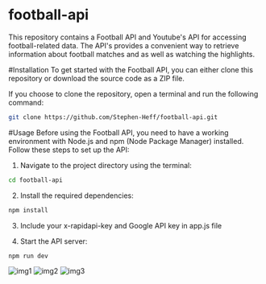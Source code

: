 # football-api

This repository contains a Football API and Youtube's API for accessing football-related data. The API's provides a convenient way to retrieve information about  football matches and as well as watching the highlights. 

#Installation
To get started with the Football API, you can either clone this repository or download the source code as a ZIP file.

If you choose to clone the repository, open a terminal and run the following command:

```bash
git clone https://github.com/Stephen-Heff/football-api.git
```
#Usage
Before using the Football API, you need to have a working environment with Node.js and npm (Node Package Manager) installed. Follow these steps to set up the API:

1. Navigate to the project directory using the terminal:

```bash
cd football-api
```
2. Install the required dependencies:
```bash
npm install
```

3. Include your x-rapidapi-key and Google API key in app.js file

4. Start the API server:
```bash
npm run dev
```


![img1](https://github.com/Stephen-Heff/football-api/assets/107089079/769c57d8-b0a4-4d77-a0f3-98fd4426933b)
![img2](https://github.com/Stephen-Heff/football-api/assets/107089079/4ed71a89-12de-4338-a857-5295e7155440)
![img3](https://github.com/Stephen-Heff/football-api/assets/107089079/55238078-80da-4f7a-8fb1-4a55cdad4ff1)
